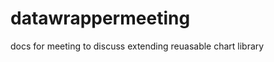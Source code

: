 datawrappermeeting
==================

docs for meeting to discuss extending reuasable chart library
